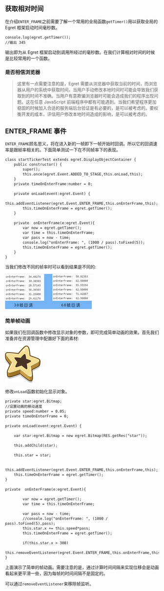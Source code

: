 
## 获取相对时间

在介绍`ENTER_FRAME`之前需要了解一个常用的全局函数`getTimer()`用以获取全局的 Egret 框架启动时间毫秒数。

```
console.log(egret.getTimer());
//输出 345
```

输出即为从 Egret 框架启动到调用所经过的毫秒数。在我们计算相对时间的时候是比较常用的一个函数。

### 是否相信浏览器

> 这里有一点需要注意的是，Egret 需要从浏览器中获取当前的时间，而浏览器从用户的系统中获取时间，当用户手动修改本地时间时可能会导致我们获取到的时间不准确。当用户有意欺骗浏览器时可能会造成我们的程序出现问题。这在任意 JavaScript 前端程序中都有可能遇到。当我们希望程序更加稳固的时候加入合适的服务端后台验证是有必要的，是可以被考虑的。要权衡开发的成本，评估用户修改本地时间造成的影响，是可以被考虑的。

## ENTER_FRAME 事件

`ENTER_FRAME`顾名思义，将在进入新的一帧即下一帧开始时回调。所以它的回调速率是跟帧率相关的。下面简单测试一下在不同帧率下的表现。

```
class startTickerTest extends egret.DisplayObjectContainer {
    public constructor() {
        super();
        this.once(egret.Event.ADDED_TO_STAGE,this.onLoad,this);
    }
    private timeOnEnterFrame:number = 0;
    
    private onLoad(event:egret.Event) {
        this.addEventListener(egret.Event.ENTER_FRAME,this.onEnterFrame,this);
        this.timeOnEnterFrame = egret.getTimer();
    }
    
    private  onEnterFrame(e:egret.Event){  
        var now = egret.getTimer();
        var time = this.timeOnEnterFrame;
        var pass = now - time;
        console.log("onEnterFrame: ", (1000 / pass).toFixed(5));
        this.timeOnEnterFrame = egret.getTimer();
    }
}
```

当我们修改不同的帧率时可以看到结果是不同的:

![](56d7f314a338f.png)

### 简单帧动画

如果我们在回调函数中修改显示对象的参数，即可完成简单动画的效果。首先我们准备并在资源管理中配置好下面的素材:

![](56d7f30de1131.png)

修改`onLoad`函数初始化显示对象。

```
private star:egret.Bitmap;
//设置动画的移动速度
private speed:number = 0.05;
private timeOnEnterFrame = 0;

private onLoad(event:egret.Event) {

    var star:egret.Bitmap = new egret.Bitmap(RES.getRes("star"));

    this.addChild(star);

    this.star = star;

    this.addEventListener(egret.Event.ENTER_FRAME,this.onEnterFrame,this);
    this.timeOnEnterFrame = egret.getTimer();
}

private  onEnterFrame(e:egret.Event){

        var now = egret.getTimer();
        var time = this.timeOnEnterFrame;

        var pass = now - time;
        //console.log("onEnterFrame: ", (1000 / pass).toFixed(5),pass);
        this.star.x += this.speed*pass;
        this.timeOnEnterFrame = egret.getTimer();

        if(this.star.x > 300)
            this.removeEventListener(egret.Event.ENTER_FRAME,this.onEnterFrame,this);
}
```

上面演示了简单的帧动画。需要注意的是，通过计算时间间隔来实现位移会是动画看起来更平滑一些，因为每帧的时间间隔不是固定的。

可以通过`removeEventListener`来移除帧监听。




